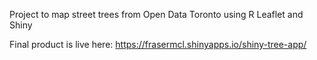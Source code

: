 Project to map street trees from Open Data Toronto using R Leaflet and Shiny

Final product is live here:
https://frasermcl.shinyapps.io/shiny-tree-app/
